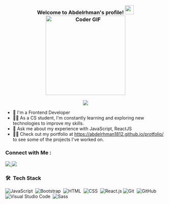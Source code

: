 
<h3 align="center">
  Welcome to Abdelrhman's profile!
  <img src="https://media.giphy.com/media/hvRJCLFzcasrR4ia7z/giphy.gif" width="28">
  <abc>
    <img src="https://media.giphy.com/media/SWoSkN6DxTszqIKEqv/giphy.gif" alt="Coder GIF" width="250">
 </abc>
</h3>

<!-- Typing SVG by DenverCoder1 - https://github.com/DenverCoder1/readme-typing-svg -->
<p align="center">
  <a href="https://github.com/DenverCoder1/readme-typing-svg"><img src="https://readme-typing-svg.herokuapp.com/?lines=Frontend%20developer;Always%20learning%20new%20things&font=Fira%20Code&center=true&width=440&height=45&color=f75c7e&vCenter=true&size=22"></a>
</p> 

- 🏢 I'm a Frontend Developer 
- 👨‍💻 As a CS student, I'm constantly learning and exploring new technologies to improve my skills.
- 💬 Ask me about my experience with JavaScript, ReactJS
- 👨‍💻 Check out my portfolio at https://abdelrhman1812.github.io/protfolio/ to see some of the projects I've worked on.


### Connect with Me :

<a href="https://www.linkedin.com/in/abdelrahman-ali-b3a343284/" target="_blank">
<img src="https://img.shields.io/badge/-Abdelrhman%20Ali-0077B5?style=for-the-badge&logo=Linkedin&logoColor=white"/>
</a>
<a href='https://wa.me/+2001008034761?text=welcome'><img src="https://img.shields.io/badge/Abdelrhman%20Ali-0077B5?style=for-the-badge&logo=Whatsapp&logoColor=white"/></a>



### 🛠 &nbsp;Tech Stack
![JavaScript](https://img.shields.io/badge/-JavaScript-05122A?style=flat&logo=javascript)&nbsp;
![Bootstrap](https://img.shields.io/badge/-Bootstrap-05122A?style=flat&logo=bootstrap&logoColor=563D7C)&nbsp;
![HTML](https://img.shields.io/badge/-HTML-05122A?style=flat&logo=HTML5)&nbsp;
![CSS](https://img.shields.io/badge/-CSS-05122A?style=flat&logo=CSS3&logoColor=1572B6)&nbsp;
![React.js](https://img.shields.io/badge/-React-05122A?style=flat&logo=react)
![Git](https://img.shields.io/badge/-Git-05122A?style=flat&logo=git)&nbsp;
![GitHub](https://img.shields.io/badge/-GitHub-05122A?style=flat&logo=github)&nbsp;
![Visual Studio Code](https://img.shields.io/badge/-Visual%20Studio%20Code-05122A?style=flat&logo=visual-studio-code&logoColor=007ACC)&nbsp;
![Sass](https://img.shields.io/badge/-Sass-05122A?style=flat&logo=sass)&nbsp;



